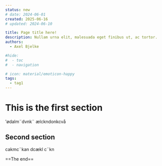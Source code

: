 ```yaml
---
status: new
# date: 2024-06-01
created: 2025-06-16
# updated: 2024-06-10

title: Page title here!
description: Nullam urna elit, malesuada eget finibus ut, ac tortor.
authors:
  - Axel Bjelke

#hide:
#  - toc
#  - navigation

# icon: material/emoticon-happy
tags:
  - tag1
---
```


# This is the first section
'ødalm¨dvnk¨
ælckndonkcvå

## Second section
cakmc¨kan
dcækl c¨kn

==The end==
